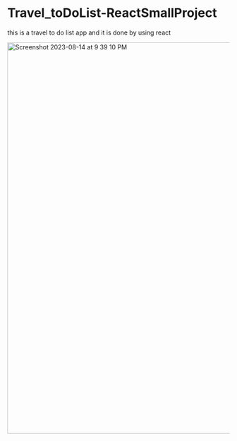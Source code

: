 # Travel_toDoList-ReactSmallProject
this is a travel to do list app and it is done by using react

<img width="887" alt="Screenshot 2023-08-14 at 9 39 10 PM" src="https://github.com/GktgYildiz/Travel_toDoList-ReactSmallProject/assets/102765970/f6379008-7e46-4796-a497-e5d3b9389dce">
